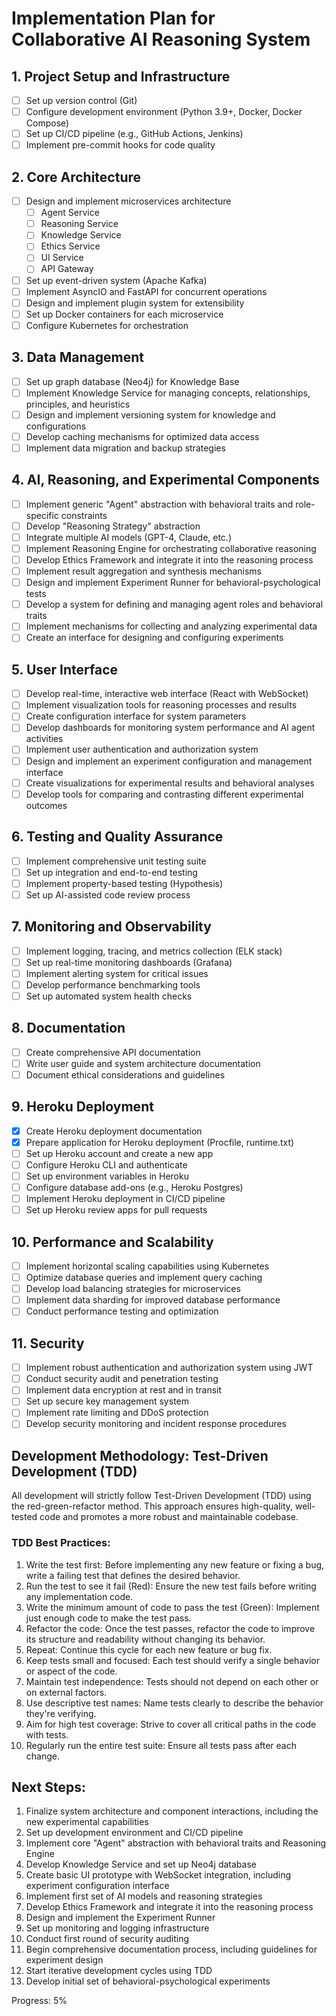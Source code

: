 # Implementation Plan for Collaborative AI Reasoning System

## 1. Project Setup and Infrastructure
- [ ] Set up version control (Git)
- [ ] Configure development environment (Python 3.9+, Docker, Docker Compose)
- [ ] Set up CI/CD pipeline (e.g., GitHub Actions, Jenkins)
- [ ] Implement pre-commit hooks for code quality

## 2. Core Architecture
- [ ] Design and implement microservices architecture
  - [ ] Agent Service
  - [ ] Reasoning Service
  - [ ] Knowledge Service
  - [ ] Ethics Service
  - [ ] UI Service
  - [ ] API Gateway
- [ ] Set up event-driven system (Apache Kafka)
- [ ] Implement AsyncIO and FastAPI for concurrent operations
- [ ] Design and implement plugin system for extensibility
- [ ] Set up Docker containers for each microservice
- [ ] Configure Kubernetes for orchestration

## 3. Data Management
- [ ] Set up graph database (Neo4j) for Knowledge Base
- [ ] Implement Knowledge Service for managing concepts, relationships, principles, and heuristics
- [ ] Design and implement versioning system for knowledge and configurations
- [ ] Develop caching mechanisms for optimized data access
- [ ] Implement data migration and backup strategies

## 4. AI, Reasoning, and Experimental Components
- [ ] Implement generic "Agent" abstraction with behavioral traits and role-specific constraints
- [ ] Develop "Reasoning Strategy" abstraction
- [ ] Integrate multiple AI models (GPT-4, Claude, etc.)
- [ ] Implement Reasoning Engine for orchestrating collaborative reasoning
- [ ] Develop Ethics Framework and integrate it into the reasoning process
- [ ] Implement result aggregation and synthesis mechanisms
- [ ] Design and implement Experiment Runner for behavioral-psychological tests
- [ ] Develop a system for defining and managing agent roles and behavioral traits
- [ ] Implement mechanisms for collecting and analyzing experimental data
- [ ] Create an interface for designing and configuring experiments

## 5. User Interface
- [ ] Develop real-time, interactive web interface (React with WebSocket)
- [ ] Implement visualization tools for reasoning processes and results
- [ ] Create configuration interface for system parameters
- [ ] Develop dashboards for monitoring system performance and AI agent activities
- [ ] Implement user authentication and authorization system
- [ ] Design and implement an experiment configuration and management interface
- [ ] Create visualizations for experimental results and behavioral analyses
- [ ] Develop tools for comparing and contrasting different experimental outcomes

## 6. Testing and Quality Assurance
- [ ] Implement comprehensive unit testing suite
- [ ] Set up integration and end-to-end testing
- [ ] Implement property-based testing (Hypothesis)
- [ ] Set up AI-assisted code review process

## 7. Monitoring and Observability
- [ ] Implement logging, tracing, and metrics collection (ELK stack)
- [ ] Set up real-time monitoring dashboards (Grafana)
- [ ] Implement alerting system for critical issues
- [ ] Develop performance benchmarking tools
- [ ] Set up automated system health checks

## 8. Documentation
- [ ] Create comprehensive API documentation
- [ ] Write user guide and system architecture documentation
- [ ] Document ethical considerations and guidelines

## 9. Heroku Deployment
- [x] Create Heroku deployment documentation
- [x] Prepare application for Heroku deployment (Procfile, runtime.txt)
- [ ] Set up Heroku account and create a new app
- [ ] Configure Heroku CLI and authenticate
- [ ] Set up environment variables in Heroku
- [ ] Configure database add-ons (e.g., Heroku Postgres)
- [ ] Implement Heroku deployment in CI/CD pipeline
- [ ] Set up Heroku review apps for pull requests

## 10. Performance and Scalability
- [ ] Implement horizontal scaling capabilities using Kubernetes
- [ ] Optimize database queries and implement query caching
- [ ] Develop load balancing strategies for microservices
- [ ] Implement data sharding for improved database performance
- [ ] Conduct performance testing and optimization

## 11. Security
- [ ] Implement robust authentication and authorization system using JWT
- [ ] Conduct security audit and penetration testing
- [ ] Implement data encryption at rest and in transit
- [ ] Set up secure key management system
- [ ] Implement rate limiting and DDoS protection
- [ ] Develop security monitoring and incident response procedures

## Development Methodology: Test-Driven Development (TDD)

All development will strictly follow Test-Driven Development (TDD) using the red-green-refactor method. This approach ensures high-quality, well-tested code and promotes a more robust and maintainable codebase.

### TDD Best Practices:

1. Write the test first: Before implementing any new feature or fixing a bug, write a failing test that defines the desired behavior.
2. Run the test to see it fail (Red): Ensure the new test fails before writing any implementation code.
3. Write the minimum amount of code to pass the test (Green): Implement just enough code to make the test pass.
4. Refactor the code: Once the test passes, refactor the code to improve its structure and readability without changing its behavior.
5. Repeat: Continue this cycle for each new feature or bug fix.
6. Keep tests small and focused: Each test should verify a single behavior or aspect of the code.
7. Maintain test independence: Tests should not depend on each other or on external factors.
8. Use descriptive test names: Name tests clearly to describe the behavior they're verifying.
9. Aim for high test coverage: Strive to cover all critical paths in the code with tests.
10. Regularly run the entire test suite: Ensure all tests pass after each change.

## Next Steps:
1. Finalize system architecture and component interactions, including the new experimental capabilities
2. Set up development environment and CI/CD pipeline
3. Implement core "Agent" abstraction with behavioral traits and Reasoning Engine
4. Develop Knowledge Service and set up Neo4j database
5. Create basic UI prototype with WebSocket integration, including experiment configuration interface
6. Implement first set of AI models and reasoning strategies
7. Develop Ethics Framework and integrate it into the reasoning process
8. Design and implement the Experiment Runner
9. Set up monitoring and logging infrastructure
10. Conduct first round of security auditing
11. Begin comprehensive documentation process, including guidelines for experiment design
12. Start iterative development cycles using TDD
13. Develop initial set of behavioral-psychological experiments

Progress: 5%
